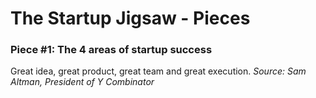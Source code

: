 
The Startup Jigsaw - Pieces
=========================================================

### Piece #1: The 4 areas of startup success
Great idea, great product, great team and great execution.
*Source: Sam Altman, President of Y Combinator*

